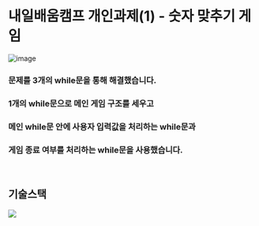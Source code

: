 # 내일배움캠프 개인과제(1) - 숫자 맞추기 게임
![image](https://github.com/user-attachments/assets/89f264f2-18ad-456a-a98f-1c5778813f56)


### 문제를 3개의 while문을 통해 해결했습니다.
### 1개의 while문으로 메인 게임 구조를 세우고
### 메인 while문 안에 사용자 입력값을 처리하는 while문과
### 게임 종료 여부를 처리하는 while문을 사용했습니다.  

</br>  

## 기술스택
<img src="https://img.shields.io/badge/python-yellow?style=for-the-badge&logo=python&logoColor=white"/>
